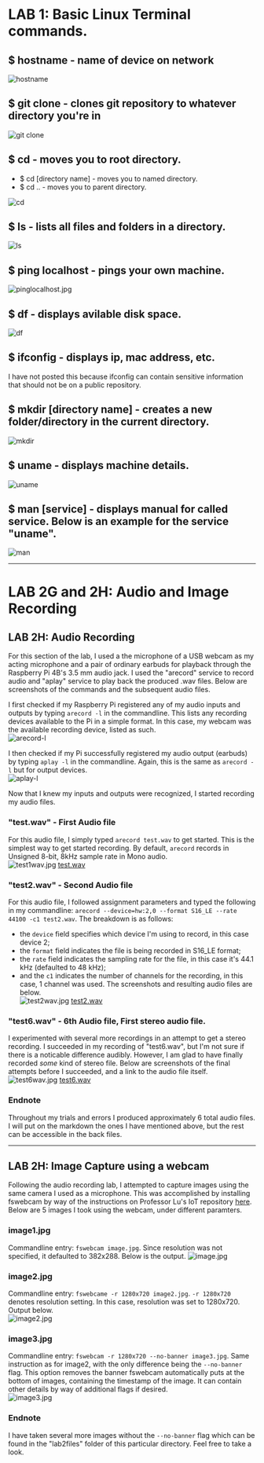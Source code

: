 
# LAB 1: Basic Linux Terminal commands.  

## $ hostname - name of device on network  
![hostname](lab1_images/hostname.jpg)  

## $ git clone - clones git repository to whatever directory you're in  
![git clone](lab1_images/gitclone.jpg)  

## $ cd - moves you to root directory.
- $ cd [directory name] - moves you to named directory.  
- $ cd .. - moves you to parent directory. 
 
![cd](lab1_images/cd..ls.jpg)  

## $ ls - lists all files and folders in a directory.  
![ls](lab1_images/ls_and_mv.jpg)  

## $ ping localhost - pings your own machine.
![pinglocalhost.jpg](lab1_images/pinglocalhost.jpg)  

## $ df - displays avilable disk space.  
![df](lab1_images/df.jpg)  

## $ ifconfig - displays ip, mac address, etc. 
I have not posted this because ifconfig can contain sensitive information that should not be on a public repository.  

## $ mkdir [directory name] - creates a new folder/directory in the current directory. 
![mkdir](lab1_images/mkdir.jpg)  

## $ uname - displays machine details.
![uname](lab1_images/uname.jpg)  

## $ man [service] - displays manual for called service. Below is an example for the service "uname".
![man](lab1_images/man.jpg)  

---  
# LAB 2G and 2H: Audio and Image Recording  
## LAB 2H: Audio Recording 
For this section of the lab, I used a the microphone of a USB webcam as my acting microphone and a pair of ordinary earbuds for playback through the Raspberry Pi 4B's 3.5 mm audio jack. I used the "arecord" service to record audio and "aplay" service to play back the produced .wav files. Below are screenshots of the commands and the subsequent audio files.

I first checked if my Raspberry Pi registered any of my audio inputs and outputs by typing `arecord -l` in the commandline. This lists any recording devices available to the Pi in a simple format. In this case, my webcam was the available recording device, listed as such.  
![arecord-l]()  

I then checked if my Pi successfully registered my audio output (earbuds) by typing `aplay -l` in the commandline. Again, this is the same as `arecord -l` but for output devices.  
![aplay-l]()  

Now that I knew my inputs and outputs were recognized, I started recording my audio files.

### "test.wav" - First Audio file
For this audio file, I simply typed `arecord test.wav` to get started. This is the simplest way to get started recording. By default, `arecord` records in Unsigned 8-bit, 8kHz sample rate in Mono audio.  
![test1wav.jpg]()
[test.wav]()

### "test2.wav" - Second Audio file
For this audio file, I followed assignment parameters and typed the following in my commandline: `arecord --device=hw:2,0 --format S16_LE --rate 44100 -c1 test2.wav`. The breakdown is as follows: 
 - the `device` field specifies which device I'm using to record, in this case device 2; 
 - the `format` field indicates the file is being recorded in S16_LE format; 
 - the `rate` field indicates the sampling rate for the file, in this case it's 44.1 kHz (defaulted to 48 kHz);
 - and the `c1` indicates the number of channels for the recording, in this case, 1 channel was used. 
The screenshots and resulting audio files are below.   
![test2wav.jpg]() 
[test2.wav]() 

### "test6.wav" - 6th Audio file, First stereo audio file.  
I experimented with several more recordings in an attempt to get a stereo recording. I succeeded in my recording of "test6.wav", but I'm not sure if there is a noticable difference audibly. However, I am glad to have finally recorded *some* kind of stereo file. Below are screenshots of the final attempts before I succeeded, and a link to the audio file itself. 
![test6wav.jpg]()
[test6.wav]()

### Endnote
Throughout my trials and errors I produced approximately 6 total audio files. I will put on the markdown the ones I have mentioned above, but the rest can be accessible in the back files.

---
## LAB 2H: Image Capture using a webcam 
Following the audio recording lab, I attempted to capture images using the same camera I used as a microphone. This was accomplished by installing fswebcam by way of the instructions on Professor Lu's IoT repository [here](https://github.com/kevinwlu/iot/tree/master/lesson2#connect-a-usb-webcam-to-raspberry-pi-install-fswebcam-and-save-images). Below are 5 images I took using the webcam, under different paramters.

### image1.jpg
Commandline entry: `fswebcam image.jpg`. Since resolution was not specified, it defaulted to 382x288. Below is the output.
![image.jpg](image.jpg)

### image2.jpg
Commandline entry: `fswebcame -r 1280x720 image2.jpg`. `-r 1280x720` denotes resolution setting. In this case, resolution was set to 1280x720. Output below.  
![image2.jpg](image2.jpg)

### image3.jpg
Commandline entry: `fswebcam -r 1280x720 --no-banner image3.jpg`. Same instruction as for image2, with the only difference being the `--no-banner` flag. This option removes the banner fswebcam automatically puts at the bottom of images, containing the timestamp of the image. It can contain other details by way of additional flags if desired.  
![image3.jpg](image3.jpg)

### Endnote
I have taken several more images without the `--no-banner` flag which can be found in the "lab2files" folder of this particular directory. Feel free to take a look.

